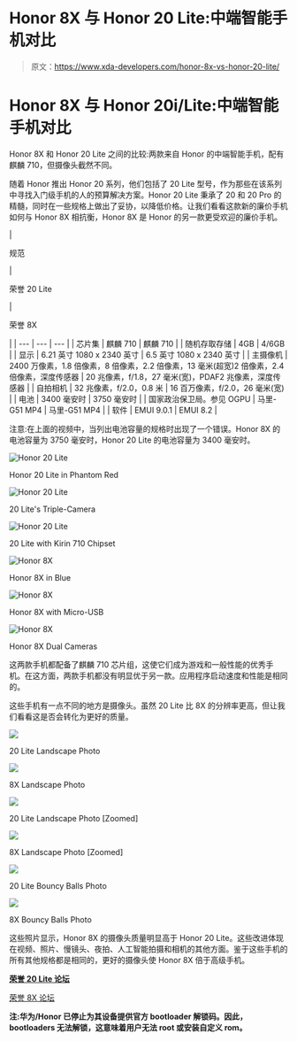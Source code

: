 # Honor 8X 与 Honor 20 Lite:中端智能手机对比

> 原文：<https://www.xda-developers.com/honor-8x-vs-honor-20-lite/>

# Honor 8X 与 Honor 20i/Lite:中端智能手机对比

Honor 8X 和 Honor 20 Lite 之间的比较:两款来自 Honor 的中端智能手机，配有麒麟 710，但摄像头截然不同。

随着 Honor 推出 Honor 20 系列，他们包括了 20 Lite 型号，作为那些在该系列中寻找入门级手机的人的预算解决方案。Honor 20 Lite 秉承了 20 和 20 Pro 的精髓，同时在一些规格上做出了妥协，以降低价格。让我们看看这款新的廉价手机如何与 Honor 8X 相抗衡，Honor 8X 是 Honor 的另一款更受欢迎的廉价手机。

| 

规范

 | 

荣誉 20 Lite

 | 

荣誉 8X

 |
| --- | --- | --- |
| 芯片集 | 麒麟 710 | 麒麟 710 |
| 随机存取存储 | 4GB | 4/6GB |
| 显示 | 6.21 英寸 1080 x 2340 英寸 | 6.5 英寸 1080 x 2340 英寸 |
| 主摄像机 | 2400 万像素，1.8 倍像素，8 倍像素，2.2 倍像素，13 毫米(超宽)2 倍像素，2.4 倍像素，深度传感器 | 20 兆像素，f/1.8，27 毫米(宽)，PDAF2 兆像素，深度传感器 |
| 自拍相机 | 32 兆像素，f/2.0，0.8 米 | 16 百万像素，f/2.0，26 毫米(宽) |
| 电池 | 3400 毫安时 | 3750 毫安时 |
| 国家政治保卫局。参见 OGPU | 马里-G51 MP4 | 马里-G51 MP4 |
| 软件 | EMUI 9.0.1 | EMUI 8.2 |

注意:在上面的视频中，当列出电池容量的规格时出现了一个错误。Honor 8X 的电池容量为 3750 毫安时，Honor 20 Lite 的电池容量为 3400 毫安时。

 <picture>![Honor 20 Lite](img/e3b56f7aa9c08522ec56fbe689759c70.png)</picture> 

Honor 20 Lite in Phantom Red

 <picture>![Honor 20 Lite](img/c496c4052c403c9c8fd8b5f512523574.png)</picture> 

20 Lite's Triple-Camera

 <picture>![Honor 20 Lite](img/651b91f02d8864f6afa8b4e4a1b25f63.png)</picture> 

20 Lite with Kirin 710 Chipset

 <picture>![Honor 8X](img/2f8c367d54d16994d20017fb24aa98d7.png)</picture> 

Honor 8X in Blue

 <picture>![Honor 8X](img/491e2a9c669d80e5f34028d8e9dc5c9f.png)</picture> 

Honor 8X with Micro-USB

 <picture>![Honor 8X](img/4ff07167cc2fc122ccf5288fb7f9142c.png)</picture> 

Honor 8X Dual Cameras

这两款手机都配备了麒麟 710 芯片组，这使它们成为游戏和一般性能的优秀手机。在这方面，两款手机都没有明显优于另一款。应用程序启动速度和性能是相同的。

这些手机有一点不同的地方是摄像头。虽然 20 Lite 比 8X 的分辨率更高，但让我们看看这是否会转化为更好的质量。

 <picture>![](img/1d55f141cb2dc08920f0e87372c15c32.png)</picture> 

20 Lite Landscape Photo

 <picture>![](img/3e0513a972fccb88c5d278fb0c1457fb.png)</picture> 

8X Landscape Photo

 <picture>![](img/897447edc75f070eb87c254ea182ff56.png)</picture> 

20 Lite Landscape Photo [Zoomed]

 <picture>![](img/c7152dab918b6c54dd57b05f040e0930.png)</picture> 

8X Landscape Photo [Zoomed]

 <picture>![](img/0d7383a3bab8e6e2de4c384a0042599d.png)</picture> 

20 Lite Bouncy Balls Photo

 <picture>![](img/6d3bde90069a61a6d5dfdbcd79d3bd92.png)</picture> 

8X Bouncy Balls Photo

这些照片显示，Honor 8X 的摄像头质量明显高于 Honor 20 Lite。这些改进体现在视频、照片、慢镜头、夜拍、人工智能拍摄和相机的其他方面。鉴于这些手机的所有其他规格都是相同的，更好的摄像头使 Honor 8X 倍于高级手机。

[**荣誉 20 Lite 论坛**](https://forum.xda-developers.com/honor-20-lite)

[荣誉 8X 论坛 ](https://forum.xda-developers.com/honor-8x)

**注:华为/Honor 已停止为其设备提供官方 bootloader 解锁码。因此，bootloaders 无法解锁，这意味着用户无法 root 或安装自定义 rom。**